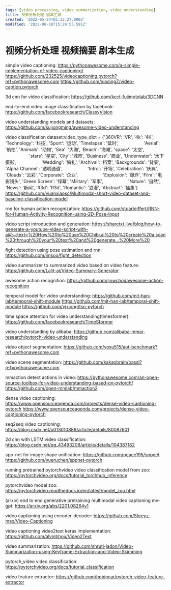 ```yaml
---
tags: [video processing, video summarization, video understanding]
title: 视频分析处理 剧本生成
created: '2022-05-24T05:32:27.000Z'
modified: '2022-08-18T15:24:55.591Z'
---
```


# 视频分析处理 视频摘要 剧本生成

simple video captioning:
https://pythonawesome.com/a-simple-implementation-of-video-captioning/
https://github.com/232525/videocaptioning.pytorch?ref=pythonawesome.com
https://github.com/xiadingZ/video-caption.pytorch

3d cnn for video classification:
https://github.com/kcct-fujimotolab/3DCNN

end-to-end video image classification by facebook:
https://github.com/facebookresearch/ClassyVision

video understanding models and datasets:
https://github.com/sujiongming/awesome-video-understanding

video classification dataset:
​video_type_dict​ ​=​ {​'360VR'​: ​'VR'​, ​'4k'​: ​'4K'​, ​'Technology'​: ​'科技'​, ​'Sport'​: ​'运动'​, ​'Timelapse'​: ​'延时'​,
                   ​'Aerial'​: ​'航拍'​, ​'Animals'​: ​'动物'​, ​'Sea'​: ​'大海'​, ​'Beach'​: ​'海滩'​, ​'space'​: ​'太空'​,
                   ​'stars'​: ​'星空'​, ​'City'​: ​'城市'​, ​'Business'​: ​'商业'​, ​'Underwater'​: ​'水下摄影'​,
                   ​'Wedding'​: ​'婚礼'​, ​'Archival'​: ​'档案'​, ​'Backgrounds'​: ​'背景'​, ​'Alpha Channel'​: ​'透明通道'​,
                   ​'Intro'​: ​'开场'​, ​'Celebration'​: ​'庆典'​, ​'Clouds'​: ​'云彩'​, ​'Corporate'​: ​'企业'​,
                   ​'Explosion'​: ​'爆炸'​, ​'Film'​: ​'电影镜头'​, ​'Green Screen'​: ​'绿幕'​, ​'Military'​: ​'军事'​,
                   ​'Nature'​: ​'自然'​, ​'News'​: ​'新闻'​, ​'R3d'​: ​'R3d'​, ​'Romantic'​: ​'浪漫'​, ​'Abstract'​: ​'抽象'​}
https://github.com/yuanxiaosc/Multimodal-short-video-dataset-and-baseline-classification-model

rnn for human action recognization:
https://github.com/stuarteiffert/RNN-for-Human-Activity-Recognition-using-2D-Pose-Input

video script introduction and generation:
https://sharetxt.live/blog/how-to-generate-a-youtube-video-script-with-ai#:~:text=%20How%20to%20use%20Chibi.ai%20to%20create%20a,scan%20through%20your%20text%20and%20generate...%20More%20

fight detection using pose estimation and rnn:
https://github.com/imsoo/fight_detection

video summarizer to summarized video based on video feature:
https://github.com/Lalit-ai/Video-Summary-Generator

awesome action recognition:
https://github.com/jinwchoi/awesome-action-recognition

temporal model for video understanding:
https://github.com/mit-han-lab/temporal-shift-module
https://github.com/mit-han-lab/temporal-shift-module
 https://github.com/yjxiong/tsn-pytorch

time space attention for video understanding(timesformer):
https://github.com/facebookresearch/TimeSformer

video understanding by alibaba:
https://github.com/alibaba-mmai-research/pytorch-video-understanding

video object segmentation:
https://github.com/yoxu515/aot-benchmark?ref=pythonawesome.com

video scene segmentation:
https://github.com/kakaobrain/bassl?ref=pythonawesome.com

mmaction detect actions in video:
https://pythonawesome.com/an-open-source-toolbox-for-video-understanding-based-on-pytorch/
https://github.com/open-mmlab/mmaction2

dense video captioning:
https://www.opensourceagenda.com/projects/dense-video-captioning-pytorch
https://www.opensourceagenda.com/projects/dense-video-captioning-pytorch

seq2seq video captioning:
https://blog.csdn.net/u013010889/article/details/80087601

2d cnn with LSTM video classification:
https://blog.csdn.net/qq_43493208/article/details/104387182

spp-net for image shape unification:
https://github.com/peace195/sppnet
https://github.com/yueruchen/sppnet-pytorch

running pretrained pytorchvideo video classification model from zoo:
https://pytorchvideo.org/docs/tutorial_torchhub_inference

pytorchvideo model zoo:
https://pytorchvideo.readthedocs.io/en/latest/model_zoo.html

(arxiv) end to end generative pretraining multimodal video captioning mv-gpt:
https://arxiv.org/abs/2201.08264v1

video captioning using encoder-decoder:
https://github.com/Shreyz-max/Video-Captioning

video captioning video2text keras implementation:
https://github.com/alvinbhou/Video2Text

video summarization:
https://github.com/shruti-jadon/Video-Summarization-using-Keyframe-Extraction-and-Video-Skimming

pytorch_video video classification:
https://pytorchvideo.org/docs/tutorial_classification

video feature extractor:
https://github.com/hobincar/pytorch-video-feature-extractor
